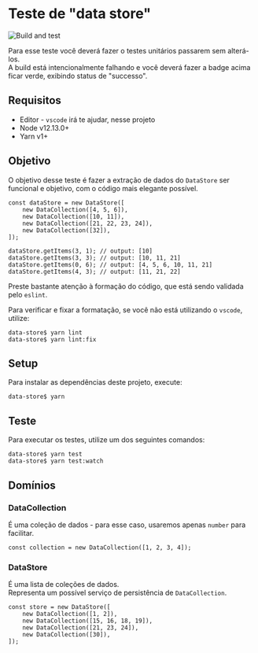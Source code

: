 # Teste de "data store"

![Build and test](https://github.com/liveecommerce/frontend-test/workflows/Build%20and%20test/badge.svg)

Para esse teste você deverá fazer o testes unitários passarem sem alterá-los.\
A build está intencionalmente falhando e você deverá fazer a badge acima ficar verde, exibindo status de "successo".


## Requisitos

- Editor - `vscode` irá te ajudar, nesse projeto
- Node v12.13.0+
- Yarn v1+


## Objetivo

O objetivo desse teste é fazer a extração de dados do `DataStore` ser funcional e objetivo, com o código mais elegante possível.

```
const dataStore = new DataStore([
    new DataCollection([4, 5, 6]),
    new DataCollection([10, 11]),
    new DataCollection([21, 22, 23, 24]),
    new DataCollection([32]),
]);

dataStore.getItems(3, 1); // output: [10]
dataStore.getItems(3, 3); // output: [10, 11, 21]
dataStore.getItems(0, 6); // output: [4, 5, 6, 10, 11, 21]
dataStore.getItems(4, 3); // output: [11, 21, 22]
```

Preste bastante atenção à formação do código, que está sendo validada pelo `eslint`.

Para verificar e fixar a formatação, se você não está utilizando o `vscode`, utilize:

```
data-store$ yarn lint
data-store$ yarn lint:fix
```


## Setup

Para instalar as dependências deste projeto, execute:

```
data-store$ yarn
```


## Teste

Para executar os testes, utilize um dos seguintes comandos:

```
data-store$ yarn test
data-store$ yarn test:watch
```


## Domínios

### DataCollection

É uma coleção de dados - para esse caso, usaremos apenas `number` para facilitar.

```
const collection = new DataCollection([1, 2, 3, 4]);
```

### DataStore

É uma lista de coleções de dados.\
Representa um possível serviço de persistência de `DataCollection`.

```
const store = new DataStore([
    new DataCollection([1, 2]),
    new DataCollection([15, 16, 18, 19]),
    new DataCollection([21, 23, 24]),
    new DataCollection([30]),
]);
```
